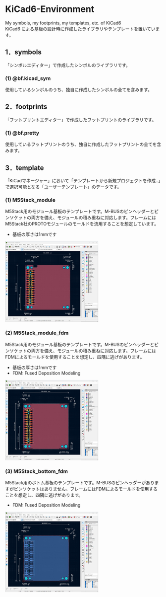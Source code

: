 # KiCad6-Environment
My symbols, my footprints, my templates, etc. of KiCad6  
KiCad6 による基板の設計時に作成したライブラリやテンプレートを置いています。
## 1．symbols
「シンボルエディター」で作成したシンボルのライブラリです。
### (1) @bf.kicad_sym
使用しているシンボルのうち、独自に作成したシンボルの全てを含みます。
## 2．footprints
「フットプリントエディター」で作成したフットプリントのライブラリです。
### (1) @bf.pretty
使用しているフットプリントのうち、独自に作成したフットプリントの全てを含みます。
## 3．template
「KiCadマネージャー」において「テンプレートから新規プロジェクトを作成..」で選択可能となる「ユーザーテンプレート」のデータです。
### (1) M5Stack_module
M5Stack用のモジュール基板のテンプレートです。M-BUSのピンヘッダーとピンソケットの両方を備え、モジュールの積み重ねに対応します。フレームにはM5Stack社のPROTOモジュールのモールドを流用することを想定しています。
- 基板の厚さは1mmです

<img src="./image/M5Stack_module.jpg" width=300>

### (2) M5Stack_module_fdm
M5Stack用のモジュール基板のテンプレートです。M-BUSのピンヘッダーとピンソケットの両方を備え、モジュールの積み重ねに対応します。フレームにはFDMによるモールドを使用することを想定し、四隅に逃げがあります。
- 基板の厚さは1mmです
- FDM: Fused Deposition Modeling

<img src="./image/M5Stack_module_fdm.jpg" width=300>

### (3) M5Stack_bottom_fdm
M5Stack用のボトム基板のテンプレートです。M-BUSのピンヘッダーがありますがピンソケットはありません。フレームにはFDMによるモールドを使用することを想定し、四隅に逃げがあります。
- FDM: Fused Deposition Modeling

<img src="./image/M5Stack_bottom_fdm.jpg" width=300>
